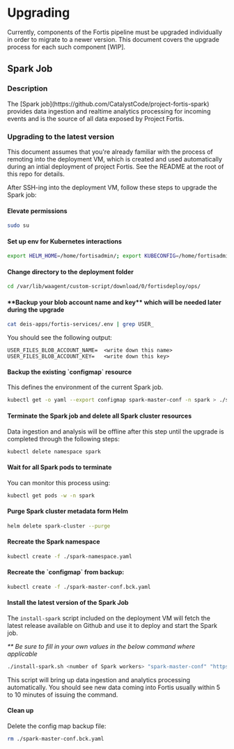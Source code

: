 <h1>Upgrading</h1>
Currently, components of the Fortis pipeline must be upgraded individually in order to migrate to a newer version. This document covers the upgrade process for each such component [WIP].

<h2>Spark Job</h2>
<h3>Description</h3>
The [Spark job](https://github.com/CatalystCode/project-fortis-spark) provides data ingestion and realtime analytics processing for incoming events and is the source of all data exposed by Project Fortis.

<h3>Upgrading to the latest version</h3>
This document assumes that you're already familiar with the process of remoting into the deployment VM, which is created and used automatically during an intial deployment of project Fortis. See the README at the root of this repo for details.
</p>
After SSH-ing into the deployment VM, follow these steps to upgrade the Spark job:
</p>

<h4>Elevate permissions</h4>

```bash
sudo su
```

<h4>Set up env for Kubernetes interactions</h4>

```bash
export HELM_HOME=/home/fortisadmin/; export KUBECONFIG=/home/fortisadmin/.kube/config
```
  
<h4>Change directory to the deployment folder</h4>

```bash
cd /var/lib/waagent/custom-script/download/0/fortisdeploy/ops/
```

<h4>**Backup your blob account name and key** which will be needed later during the upgrade</h4>

```bash
cat deis-apps/fortis-services/.env | grep USER_
```
You should see the following output:
```
USER_FILES_BLOB_ACCOUNT_NAME=  <write down this name>
USER_FILES_BLOB_ACCOUNT_KEY=   <write down this key>
```

<h4>Backup the existing `configmap` resource</h4>
This defines the environment of the current Spark job.

```bash
kubectl get -o yaml --export configmap spark-master-conf -n spark > ./spark-master-conf.bck.yaml
```

<h4>Terminate the Spark job and delete all Spark cluster resources</h4>
Data ingestion and analysis will be offline after this step until the upgrade is completed through the following steps:

```bash
kubectl delete namespace spark
```

<h4>Wait for all Spark pods to terminate</h4>
You can monitor this process using:

```bash
kubectl get pods -w -n spark
```

<h4>Purge Spark cluster metadata form Helm</h4>

```bash
helm delete spark-cluster --purge
```

<h4>Recreate the Spark namespace</h4>

```bash
kubectl create -f ./spark-namespace.yaml
```

<h4>Recreate the `configmap` from backup:</h4>

```bash
kubectl create -f ./spark-master-conf.bck.yaml
```

<h4>Install the latest version of the Spark Job</h4>

The `install-spark` script included on the deployment VM will fetch the latest release available on Github and use it to deploy and start the Spark job. 
</p><i>** Be sure to fill in your own values in the below command where applicable</i>

```bash
./install-spark.sh <number of Spark workers> "spark-master-conf" "https://fortiscentral.blob.core.windows.net/" "<your blob account name>" "<your blob key>"
```
This script will bring up data ingestion and analytics processing automatically. You should see new data coming into Fortis usually within 5 to 10 minutes of issuing the command.

<h4>Clean up</h4>

Delete the config map backup file:
```bash
rm ./spark-master-conf.bck.yaml
```

